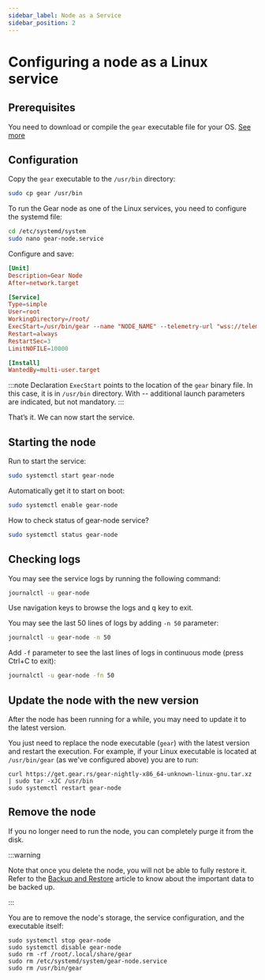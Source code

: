 ```yaml
---
sidebar_label: Node as a Service
sidebar_position: 2
---
```


# Сonfiguring a node as a Linux service

## Prerequisites

You need to download or compile the `gear` executable file for your OS. [See more](/docs/node/setting-up#install-with-pre-build-binary)

## Configuration

Copy the `gear` executable to the `/usr/bin` directory:

```bash
sudo cp gear /usr/bin
```

To run the Gear node as one of the Linux services, you need to configure the systemd file:

```bash
cd /etc/systemd/system
sudo nano gear-node.service
```

Configure and save:

```toml
[Unit]
Description=Gear Node
After=network.target

[Service]
Type=simple
User=root
WorkingDirectory=/root/
ExecStart=/usr/bin/gear --name "NODE_NAME" --telemetry-url "wss://telemetry.rs/submit 0"
Restart=always
RestartSec=3
LimitNOFILE=10000

[Install]
WantedBy=multi-user.target
```

:::note
Declaration `ExecStart` points to the location of the `gear` binary file. In this case, it is in `/usr/bin` directory.
With -- additional launch parameters are indicated, but not mandatory.
:::

That’s it. We can now start the service.

## Starting the node

Run to start the service:

```sh
sudo systemctl start gear-node
```

Automatically get it to start on boot:

```sh
sudo systemctl enable gear-node
```

How to check status of gear-node service?

```sh
sudo systemctl status gear-node
```

## Checking logs

You may see the service logs by running the following command:

```sh
journalctl -u gear-node
```

Use navigation keys to browse the logs and <kbd>q</kbd> key to exit.

You may see the last 50 lines of logs by adding `-n 50` parameter:

```sh
journalctl -u gear-node -n 50
```

Add `-f` parameter to see the last lines of logs in continuous mode (press Ctrl+C to exit):

```sh
journalctl -u gear-node -fn 50
```

## Update the node with the new version

After the node has been running for a while, you may need to update it to the latest version.

You just need to replace the node executable (`gear`) with the latest version and restart the execution. For example, if your Linux executable is located at `/usr/bin/gear` (as we've configured above) you are to run:

```
curl https://get.gear.rs/gear-nightly-x86_64-unknown-linux-gnu.tar.xz | sudo tar -xJC /usr/bin
sudo systemctl restart gear-node
```

## Remove the node

If you no longer need to run the node, you can completely purge it from the disk.

:::warning

Note that once you delete the node, you will not be able to fully restore it. Refer to the [Backup and Restore](/docs/node/backup-restore) article to know about the important data to be backed up.

:::

You are to remove the node's storage, the service configuration, and the executable itself:

```
sudo systemctl stop gear-node
sudo systemctl disable gear-node
sudo rm -rf /root/.local/share/gear
sudo rm /etc/systemd/system/gear-node.service
sudo rm /usr/bin/gear
```
